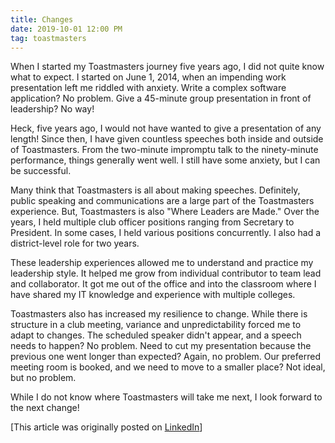 ```yaml
---
title: Changes
date: 2019-10-01 12:00 PM
tag: toastmasters    
---
```

When I started my Toastmasters journey five years ago, I did not quite know what to expect. I started on June 1, 2014, when an impending work presentation left me riddled with anxiety. Write a complex software application? No problem. Give a 45-minute group presentation in front of leadership? No way!

Heck, five years ago, I would not have wanted to give a presentation of any length! Since then, I have given countless speeches both inside and outside of Toastmasters. From the two-minute impromptu talk to the ninety-minute performance, things generally went well. I still have some anxiety, but I can be successful.

Many think that Toastmasters is all about making speeches. Definitely, public speaking and communications are a large part of the Toastmasters experience. But, Toastmasters is also "Where Leaders are Made." Over the years, I held multiple club officer positions ranging from Secretary to President. In some cases, I held various positions concurrently. I also had a district-level role for two years.

These leadership experiences allowed me to understand and practice my leadership style. It helped me grow from individual contributor to team lead and collaborator. It got me out of the office and into the classroom where I have shared my IT knowledge and experience with multiple colleges.

Toastmasters also has increased my resilience to change. While there is structure in a club meeting, variance and unpredictability forced me to adapt to changes. The scheduled speaker didn't appear, and a speech needs to happen? No problem. Need to cut my presentation because the previous one went longer than expected? Again, no problem. Our preferred meeting room is booked, and we need to move to a smaller place? Not ideal, but no problem.  

While I do not know where Toastmasters will take me next, I look forward to the next change!

[This article was originally posted on [LinkedIn](https://www.linkedin.com/pulse/changes-ace-gayhart)]
